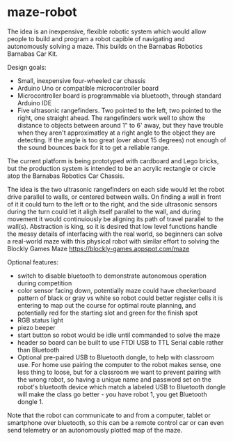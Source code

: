 # maze-robot
The idea is an inexpensive, flexible robotic system which would allow people to build and program a robot capible of navigating and autonomously solving a maze.
This builds on the Barnabas Robotics Barnabas Car Kit.

Design goals:
- Small, inexpensive four-wheeled car chassis
- Arduino Uno or compatible microcontroller board
- Microcontroller board is programmable via bluetooth, through standard Arduino IDE
- Five ultrasonic rangefinders.  Two pointed to the left, two pointed to the right, one straight ahead.  The rangefinders work well to show the distance to objects between around 1" to 6' away, but they have trouble when they aren't approximatley at a right angle to the object they are detecting.  If the angle is too great (over about 15 degrees) not enough of the sound bounces back for it to get a reliable range.

The current platform is being prototyped with cardboard and Lego bricks, but the production system is intended to be an acrylic rectangle or circle atop the Barnabas Robotics Car Chassis.

The idea is the two ultrasonic rangefinders on each side would let the robot drive parallel to walls, or centered between walls.  On finding a wall in front of it it could turn to the left or to the right, and the side ultrasonic sensors during the turn could let it aligh itself parallel to the wall, and during movement it would continuiously be aligning its path of travel parallel to the wall(s).  Abstraction is king, so it is desired that low level functions handle the messy details of interfacing with the real world, so beginners can solve a real-world maze with this physical robot with similar effort to solving the Blockly Games Maze https://blockly-games.appspot.com/maze

Optional features:
- switch to disable bluetooth to demonstrate autonomous operation during competition
- color sensor facing down, potentially maze could have checkerboard pattern of black or gray vs white so robot could better register cells it is entering to map out the course for optimal route planning, and potentially red for the starting slot and green for the finish spot
- RGB status light
- piezo beeper
- start button so robot would be idle until commanded to solve the maze
- header so board can be built to use FTDI USB to TTL Serial cable rather than Bluetooth
- Optional pre-paired USB to Bluetooth dongle, to help with classroom use.  For home use pairing the computer to the robot makes sense, one less thing to loose, but for a classroom we want to prevent pairing with the wrong robot, so having a unique name and password set on the robot's bluetooth device which match a labeled USB to Bluetooth dongle will make the class go better - you have robot 1, you get Bluetooth dongle 1.

Note that the robot can communicate to and from a computer, tablet or smartphone over bluetooth, so this can be a remote control car or can even send telemetry or an autonomously plotted map of the maze.
